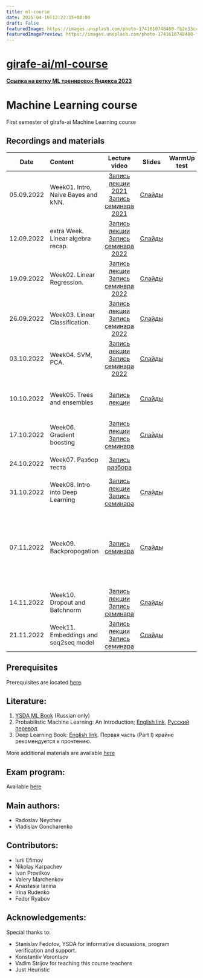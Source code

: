```yaml
---
title: ml-course
date: 2025-04-10T12:22:15+08:00
draft: False
featuredImage: https://images.unsplash.com/photo-1741610748460-fb2e33cc6390?ixid=M3w0NjAwMjJ8MHwxfHJhbmRvbXx8fHx8fHx8fDE3NDQyNTg4NjB8&ixlib=rb-4.0.3
featuredImagePreview: https://images.unsplash.com/photo-1741610748460-fb2e33cc6390?ixid=M3w0NjAwMjJ8MHwxfHJhbmRvbXx8fHx8fHx8fDE3NDQyNTg4NjB8&ixlib=rb-4.0.3
---
```


# [girafe-ai/ml-course](https://github.com/girafe-ai/ml-course)

[**Ссылка на ветку ML тренировок Яндекса 2023**](https://github.com/girafe-ai/ml-course/tree/23f_yandex_ml_trainings)

# Machine Learning course
First semester of girafe-ai Machine Learning course

## Recordings and materials

| Date   | Content                | Lecture video | Slides               | WarmUp test             | HW                  | Deadline          | Comments |
|:------:|:-----------------------|:------------:|:------------:|:-----------------------:|:------------------------:|:----------------------:|:----------------------:|
| 05.09.2022 | Week01. Intro, Naive Bayes and kNN. | [Запись лекции 2021](https://youtu.be/74Kd-rNxSm0) [Запись семинара 2021](https://youtu.be/bzCwHkO-YEk)| [Слайды](week0_01_naive_bayes/lect001_intro_knn_naive_bayes.pdf) | | [Assignment 01: kNN](homeworks/assignment0_01_knn) | 23.59 AOE, 03.10.2022 | *По техническим причинам запись лекции 2022 года не велась*
| 12.09.2022 | extra Week. Linear algebra recap. | [Запись лекции](https://youtu.be/vKfdtHnXVEY?list=PLJR10EXrBaAv2vPy05qesewHv9JFc8ZjM) [Запись семинара 2022](https://youtu.be/Ha3pJJnt5YA?list=PLJR10EXrBaAv2vPy05qesewHv9JFc8ZjM)| [Слайды](week0_00_linear_algebra_recap/lecture00-linear_algebra_recap.pdf) |  | |  |  |
| 19.09.2022     | Week02. Linear Regression. | [Запись лекции](https://youtu.be/imzlM4jRbD4?list=PLJR10EXrBaAv2vPy05qesewHv9JFc8ZjM) [Запись семинара 2022](https://youtu.be/LLGLeM3JKDQ?list=PLJR10EXrBaAv2vPy05qesewHv9JFc8ZjM) | [Слайды](week0_02_linear_reg/lect002_linear_regression.pdf) |  |  [Assignment 02: Linear Regression](homeworks/assignment0_02_lin_reg) | 23.59 AOE, 10.10.2022 |  |
| 26.09.2022     | Week03. Linear Classification. | [Запись лекции](https://youtu.be/db1XU_WJHFs?list=PLJR10EXrBaAv2vPy05qesewHv9JFc8ZjM) [Запись семинара 2022](https://youtu.be/vSeETg1two8)   | [Слайды](week0_03_linear_classification/msai-ml_s21_lect003_logistic_regression.pdf)   |  | [Lab01: ML pipeline](https://github.com/girafe-ai/ml-course/tree/22f_basic/homeworks/lab01_ml_pipeline) | 23.59 AOE 10.11.2022 | 
| 03.10.2022     | Week04. SVM, PCA. | [Запись лекции](https://youtu.be/mlA-XxC9Ugg?list=PLJR10EXrBaAv2vPy05qesewHv9JFc8ZjM) [Запись семинара 2022](https://youtu.be/z-JqKoyHHRI?list=PLJR10EXrBaAv2vPy05qesewHv9JFc8ZjM)   | [Слайды](week0_04_svm_and_pca/lect004_svm_pca.pdf) |  |  [Assignment 03: SVM kernel](https://github.com/girafe-ai/ml-course/tree/22f_basic/homeworks/assignment0_03_svm) | 23.59 AOE, 24.10.2022 |  
| 10.10.2022     | Week05. Trees and ensembles | [Запись лекции](https://youtu.be/kbNZsQj2eHk)   | [Слайды](week0_05_trees_and_ensembles/lect005_trees_and_ensembles_style.pdf) | | [Optional assignment 04: Tree from scratch](https://github.com/girafe-ai/ml-course/tree/22f_basic/homeworks/assignment0_04_tree) | 23.59 AOE, 22.12.2022 | Вместо семинара проходила контрольная работа | 
| 17.10.2022     | Week06. Gradient boosting | [Запись лекции](https://youtu.be/Y97xrRiLY1Q) [Запись семинара](https://youtu.be/4vo39B6M270)   | [Слайды](week0_06_boosting/week0_06_gradient_boosting.pdf) | | | |  | 
| 24.10.2022     | Week07. Разбор теста | [Запись разбора](https://youtu.be/YiO1N6yVJcg)    |  | | | | Вместо лекции были тест и разбор. | 
| 31.10.2022     | Week08. Intro into Deep Learning | [Запись лекции](https://youtu.be/G--msc2IR-Y) [Запись семинара](https://youtu.be/0WMAfRuFHy8)   | [Слайды](https://github.com/girafe-ai/ml-course/blob/22f_basic/week0_07_intro_to_DL/lect007_intro_to_dl_style.pdf) | | | |  | 
| 07.11.2022     | Week09. Backpropogation |  [Запись семинара](https://youtu.be/HGk5xQ0azdo)   | [Слайды]() | | | | Лекция не велась по причине болезни преподавателя, однако был проведён дополнительный семинар по backpropogation | 
| 14.11.2022     | Week10. Dropout and Batchnorm | [Запись лекции](https://youtu.be/UtEV_ILJTA0) [Запись семинара](https://youtu.be/tq-mmdsW5QI)   | [Слайды](https://github.com/girafe-ai/ml-course/blob/22f_basic/week0_08_dropout_batchnorm/lect008_deeplearning_part_2_style.pdf) | | | |  | 
| 21.11.2022     | Week11. Embeddings and seq2seq model | [Запись лекции](https://youtu.be/kUAnB_Leg6E) [Запись семинара](https://youtu.be/KOIEozoCQo0)   | [Слайды](https://github.com/girafe-ai/ml-course/blob/22f_basic/week0_09_embeddings_and_seq2seq/lect009_Language_models_and_RNN.pdf) | | | |  | 



## Prerequisites
Prerequisites are located [here](./prerequisites.md).

## Literature:
1. [YSDA ML Book](https://academy.yandex.ru/dataschool/book) (Russian only)
2. Probabilistic Machine Learning: An Introduction; [English link](https://probml.github.io/pml-book/book1.html), [Русский перевод](https://dmkpress.com/catalog/computer/data/978-5-93700-119-1/)
3. Deep Learning Book: [English link](https://www.deeplearningbook.org/). Первая часть (Part I) крайне рекомендуется к прочтению.
 
More additional materials are available [here](https://github.com/girafe-ai/ml-course/blob/22f_basic/extra_materials.md)

## Exam program:
Available [here](./approximate_program.pdf)


## Main authors:
* Radoslav Neychev
* Vladislav Goncharenko

## Contributors:
* Iurii Efimov
* Nikolay Karpachev
* Ivan Provilkov
* Valery Marchenkov
* Anastasia Ianina
* Irina Rudenko
* Fedor Ryabov

## Acknowledgements:
Special thanks to:
* Stanislav Fedotov, YSDA for informative discussions, program verification and support.
* Konstantiv Vorontsov
* Vadim Strijov for teaching this course teachers
* Just Heuristic




